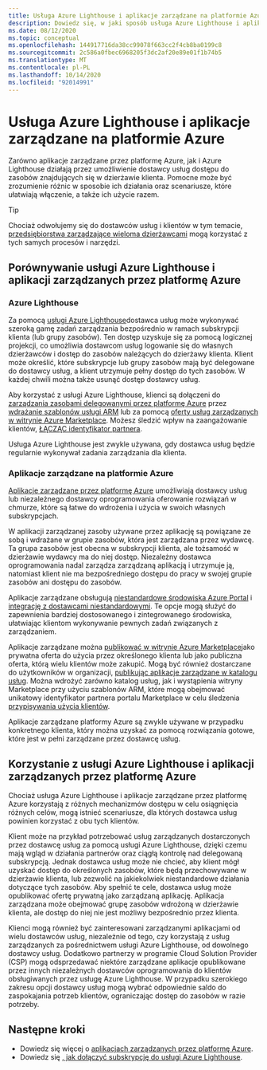 ```yaml
---
title: Usługa Azure Lighthouse i aplikacje zarządzane na platformie Azure
description: Dowiedz się, w jaki sposób usługa Azure Lighthouse i aplikacje zarządzane przez platformę Azure mogą pomóc w różnych scenariuszach i sposobach ich użycia.
ms.date: 08/12/2020
ms.topic: conceptual
ms.openlocfilehash: 144917716da38cc99078f663cc2f4cb8ba0199c8
ms.sourcegitcommit: 2c586a0fbec6968205f3dc2af20e89e01f1b74b5
ms.translationtype: MT
ms.contentlocale: pl-PL
ms.lasthandoff: 10/14/2020
ms.locfileid: "92014991"
---
```

# <a name="azure-lighthouse-and-azure-managed-applications"></a>Usługa Azure Lighthouse i aplikacje zarządzane na platformie Azure

Zarówno aplikacje zarządzane przez platformę Azure, jak i Azure Lighthouse działają przez umożliwienie dostawcy usług dostępu do zasobów znajdujących się w dzierżawie klienta. Pomocne może być zrozumienie różnic w sposobie ich działania oraz scenariusze, które ułatwiają włączenie, a także ich użycie razem.

> [!TIP]
> Chociaż odwołujemy się do dostawców usług i klientów w tym temacie, [przedsiębiorstwa zarządzające wieloma dzierżawcami](enterprise.md) mogą korzystać z tych samych procesów i narzędzi.

## <a name="comparing-azure-lighthouse-and-azure-managed-applications"></a>Porównywanie usługi Azure Lighthouse i aplikacji zarządzanych przez platformę Azure

### <a name="azure-lighthouse"></a>Azure Lighthouse

Za pomocą [usługi Azure Lighthouse](../overview.md)dostawca usług może wykonywać szeroką gamę zadań zarządzania bezpośrednio w ramach subskrypcji klienta (lub grupy zasobów). Ten dostęp uzyskuje się za pomocą logicznej projekcji, co umożliwia dostawcom usług logowanie się do własnych dzierżawców i dostęp do zasobów należących do dzierżawy klienta. Klient może określić, które subskrypcje lub grupy zasobów mają być delegowane do dostawcy usług, a klient utrzymuje pełny dostęp do tych zasobów. W każdej chwili można także usunąć dostęp dostawcy usług.

Aby korzystać z usługi Azure Lighthouse, klienci są dołączeni do [zarządzania zasobami delegowanymi przez platformę Azure](azure-delegated-resource-management.md) przez [wdrażanie szablonów usługi ARM](../how-to/onboard-customer.md) lub za pomocą [oferty usług zarządzanych w witrynie Azure Marketplace](managed-services-offers.md). Możesz śledzić wpływ na zaangażowanie klientów, [ŁĄCZĄC identyfikator partnera](../how-to/partner-earned-credit.md).

Usługa Azure Lighthouse jest zwykle używana, gdy dostawca usług będzie regularnie wykonywał zadania zarządzania dla klienta.

### <a name="azure-managed-applications"></a>Aplikacje zarządzane na platformie Azure

[Aplikacje zarządzane przez platformę Azure](../../azure-resource-manager/managed-applications/overview.md) umożliwiają dostawcy usług lub niezależnego dostawcy oprogramowania oferowanie rozwiązań w chmurze, które są łatwe do wdrożenia i użycia w swoich własnych subskrypcjach.

W aplikacji zarządzanej zasoby używane przez aplikację są powiązane ze sobą i wdrażane w grupie zasobów, która jest zarządzana przez wydawcę. Ta grupa zasobów jest obecna w subskrypcji klienta, ale tożsamość w dzierżawie wydawcy ma do niej dostęp. Niezależny dostawca oprogramowania nadal zarządza zarządzaną aplikacją i utrzymuje ją, natomiast klient nie ma bezpośredniego dostępu do pracy w swojej grupie zasobów ani dostępu do zasobów.

Aplikacje zarządzane obsługują [niestandardowe środowiska Azure Portal](../../azure-resource-manager/managed-applications/concepts-view-definition.md) i [integrację z dostawcami niestandardowymi](../../azure-resource-manager/managed-applications/tutorial-create-managed-app-with-custom-provider.md). Te opcje mogą służyć do zapewnienia bardziej dostosowanego i zintegrowanego środowiska, ułatwiając klientom wykonywanie pewnych zadań związanych z zarządzaniem.

Aplikacje zarządzane można [publikować w witrynie Azure Marketplace](../../marketplace/partner-center-portal/create-new-azure-apps-offer.md)jako prywatna oferta do użycia przez określonego klienta lub jako publiczna oferta, którą wielu klientów może zakupić. Mogą być również dostarczane do użytkowników w organizacji, [publikując aplikacje zarządzane w katalogu usług](../../azure-resource-manager/managed-applications/publish-service-catalog-app.md). Można wdrożyć zarówno katalog usług, jak i wystąpienia witryny Marketplace przy użyciu szablonów ARM, które mogą obejmować unikatowy identyfikator partnera portalu Marketplace w celu śledzenia [przypisywania użycia klientów](../../marketplace/azure-partner-customer-usage-attribution.md).

Aplikacje zarządzane platformy Azure są zwykle używane w przypadku konkretnego klienta, który można uzyskać za pomocą rozwiązania gotowe, które jest w pełni zarządzane przez dostawcę usług.

## <a name="using-azure-lighthouse-and-azure-managed-applications-together"></a>Korzystanie z usługi Azure Lighthouse i aplikacji zarządzanych przez platformę Azure

Chociaż usługa Azure Lighthouse i aplikacje zarządzane przez platformę Azure korzystają z różnych mechanizmów dostępu w celu osiągnięcia różnych celów, mogą istnieć scenariusze, dla których dostawca usług powinien korzystać z obu tych klientów.

Klient może na przykład potrzebować usług zarządzanych dostarczonych przez dostawcę usług za pomocą usługi Azure Lighthouse, dzięki czemu mają wgląd w działania partnerów oraz ciągłą kontrolę nad delegowaną subskrypcją. Jednak dostawca usług może nie chcieć, aby klient mógł uzyskać dostęp do określonych zasobów, które będą przechowywane w dzierżawie klienta, lub zezwolić na jakiekolwiek niestandardowe działania dotyczące tych zasobów. Aby spełnić te cele, dostawca usług może opublikować ofertę prywatną jako zarządzaną aplikację. Aplikacja zarządzana może obejmować grupę zasobów wdrożoną w dzierżawie klienta, ale dostęp do niej nie jest możliwy bezpośrednio przez klienta.

Klienci mogą również być zainteresowani zarządzanymi aplikacjami od wielu dostawców usług, niezależnie od tego, czy korzystają z usług zarządzanych za pośrednictwem usługi Azure Lighthouse, od dowolnego dostawcy usług. Dodatkowo partnerzy w programie Cloud Solution Provider (CSP) mogą odsprzedawać niektóre zarządzane aplikacje opublikowane przez innych niezależnych dostawców oprogramowania do klientów obsługiwanych przez usługę Azure Lighthouse. W przypadku szerokiego zakresu opcji dostawcy usług mogą wybrać odpowiednie saldo do zaspokajania potrzeb klientów, ograniczając dostęp do zasobów w razie potrzeby.

## <a name="next-steps"></a>Następne kroki

- Dowiedz się więcej o [aplikacjach zarządzanych przez platformę Azure](../../azure-resource-manager/managed-applications/overview.md).
- Dowiedz się [, jak dołączyć subskrypcję do usługi Azure Lighthouse](../how-to/onboard-customer.md).
